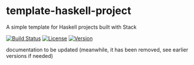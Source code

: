 # template-haskell-project

A simple template for Haskell projects built with Stack 

[![Build Status](https://img.shields.io/github/actions/workflow/status/pascalpoizat/template-haskell-project/build.yml?style=flat-square)](https://github.com/template-haskell-project/actions)
[![License](https://img.shields.io/github/license/pascalpoizat/template-haskell-project.svg?style=flat-square)](LICENSE)
[![Version](https://img.shields.io/github/tag/pascalpoizat/template-haskell-project.svg?label=version&style=flat-square)](template-haskell-project.cabal)<br/>

documentation to be updated (meanwhile, it has been removed, see earlier versions if needed)